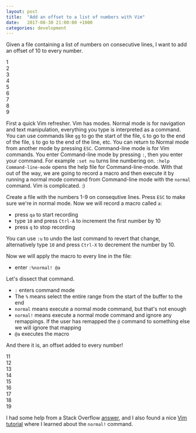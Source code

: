```yaml
---
layout: post
title:  "Add an offset to a list of numbers with Vim"
date:   2017-08-30 21:00:00 +1000
categories: development
---
```



Given a file containing a list of numbers on consecutive lines, I want to add an offset of 10 to every number.

1<br />
2<br />
3<br />
4<br />
5<br />
6<br />
7<br />
8<br />
9<br />

First a quick Vim refresher. Vim has modes. Normal mode is for navigation and text manipulation, everything you type is interpreted as a command. You can use commands like `gg` to go the start of the file, `G` to go to the end of the file, `$` to go to the end of the line, etc. You can return to Normal mode from another mode by pressing `ESC`. Command-line mode is for Vim commands. You enter Command-line mode by pressing `:`, then you enter your command. For example `:set nu` turns line numbering on. `:help  Command-line-mode` opens the help file for Command-line-mode. With that out of the way, we are going to record a macro and then execute it by running a normal mode command from Command-line mode with the `normal` command. Vim is complicated. :)

Create a file with the numbers 1-9 on consequtive lines. Press `ESC` to make sure we're in normal mode. Now we will record a macro called `a`:

- press `qa` to start recording
- type `10` and press `Ctrl-A` to increment the first number by 10
- press `q` to stop recording

You can use `:u` to undo the last command to revert that change, alternatively type `10` and press `Ctrl-X` to decrement the number by 10.

Now we will apply the macro to every line in the file:

- enter `:%normal! @a`

Let's dissect that command. 

- `:` enters command mode
- The `%` means select the entire range from the start of the buffer to the end
- `normal` means execute a normal mode command, but that's not enough 
- `normal!` means execute a normal mode command and ignore any remappings. If the user has remapped the `@` command to something else we will ignore that mapping
- `@a` executes the macro

And there it is, an offset added to every number!

11<br />
12<br />
13<br />
14<br />
15<br />
16<br />
17<br />
18<br />
19<br />

I had some help from a Stack Overflow [answer](https://stackoverflow.com/questions/390174/in-vim-how-do-i-apply-a-macro-to-a-set-of-lines), and  I also found a nice [Vim tutorial](http://learnvimscriptthehardway.stevelosh.com/) where I learned about the `normal!` command.
